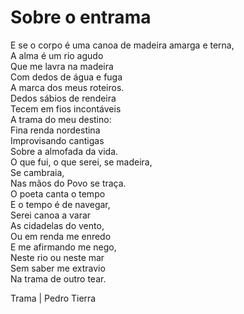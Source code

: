 # Sobre o entrama

E se o corpo é uma canoa de madeira amarga e terna,  
A alma é um rio agudo  
Que me lavra na madeira  
Com dedos de água e fuga  
A marca dos meus roteiros.  
Dedos sábios de rendeira   
Tecem em fios incontáveis  
A trama do meu destino:  
Fina renda nordestina  
Improvisando cantigas    
Sobre a almofada da vida.    
O que fui, o que serei, se madeira,     
Se cambraia,     
Nas mãos do Povo se traça.    
O poeta canta o tempo    
E o tempo é de navegar,  
Serei canoa a varar  
As cidadelas do vento,  
Ou em renda me enredo  
E me afirmando me nego,  
Neste rio ou neste mar   
Sem saber me extravio  
Na trama de outro tear.  

Trama | Pedro Tierra
